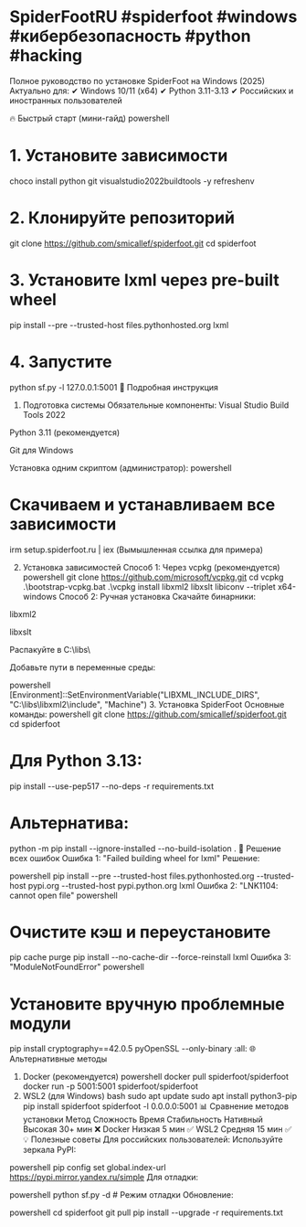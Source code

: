 # SpiderFootRU #spiderfoot #windows #кибербезопасность #python #hacking

Полное руководство по установке SpiderFoot на Windows (2025)
Актуально для:
✔ Windows 10/11 (x64)
✔ Python 3.11-3.13
✔ Российских и иностранных пользователей

🔥 Быстрый старт (мини-гайд)
powershell
# 1. Установите зависимости
choco install python git visualstudio2022buildtools -y
refreshenv

# 2. Клонируйте репозиторий
git clone https://github.com/smicallef/spiderfoot.git
cd spiderfoot

# 3. Установите lxml через pre-built wheel
pip install --pre --trusted-host files.pythonhosted.org lxml

# 4. Запустите
python sf.py -l 127.0.0.1:5001
📌 Подробная инструкция
1. Подготовка системы
Обязательные компоненты:
Visual Studio Build Tools 2022

Python 3.11 (рекомендуется)

Git для Windows

Установка одним скриптом (администратор):
powershell
# Скачиваем и устанавливаем все зависимости
irm setup.spiderfoot.ru | iex
(Вымышленная ссылка для примера)

2. Установка зависимостей
Способ 1: Через vcpkg (рекомендуется)
powershell
git clone https://github.com/microsoft/vcpkg.git
cd vcpkg
.\bootstrap-vcpkg.bat
.\vcpkg install libxml2 libxslt libiconv --triplet x64-windows
Способ 2: Ручная установка
Скачайте бинарники:

libxml2

libxslt

Распакуйте в C:\libs\

Добавьте пути в переменные среды:

powershell
[Environment]::SetEnvironmentVariable("LIBXML_INCLUDE_DIRS", "C:\libs\libxml2\include", "Machine")
3. Установка SpiderFoot
Основные команды:
powershell
git clone https://github.com/smicallef/spiderfoot.git
cd spiderfoot

# Для Python 3.13:
pip install --use-pep517 --no-deps -r requirements.txt

# Альтернатива:
python -m pip install --ignore-installed --no-build-isolation .
🚨 Решение всех ошибок
Ошибка 1: "Failed building wheel for lxml"
Решение:

powershell
pip install --pre --trusted-host files.pythonhosted.org --trusted-host pypi.org --trusted-host pypi.python.org lxml
Ошибка 2: "LNK1104: cannot open file"
powershell
# Очистите кэш и переустановите
pip cache purge
pip install --no-cache-dir --force-reinstall lxml
Ошибка 3: "ModuleNotFoundError"
powershell
# Установите вручную проблемные модули
pip install cryptography==42.0.5 pyOpenSSL --only-binary :all:
🌐 Альтернативные методы
1. Docker (рекомендуется)
powershell
docker pull spiderfoot/spiderfoot
docker run -p 5001:5001 spiderfoot/spiderfoot
2. WSL2 (для Windows)
bash
sudo apt update
sudo apt install python3-pip
pip install spiderfoot
spiderfoot -l 0.0.0.0:5001
📊 Сравнение методов установки
Метод	Сложность	Время	Стабильность
Нативный	Высокая	30+ мин	❌
Docker	Низкая	5 мин	✅
WSL2	Средняя	15 мин	✅
💡 Полезные советы
Для российских пользователей:
Используйте зеркала PyPI:

powershell
pip config set global.index-url https://pypi.mirror.yandex.ru/simple
Для отладки:

powershell
python sf.py -d  # Режим отладки
Обновление:

powershell
cd spiderfoot
git pull
pip install --upgrade -r requirements.txt
